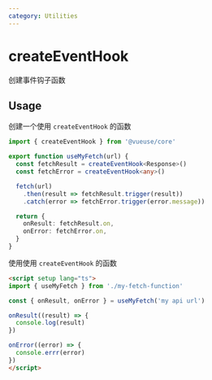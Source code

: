 ```yaml
---
category: Utilities
---
```


# createEventHook

创建事件钩子函数

## Usage


创建一个使用 `createEventHook` 的函数
```ts
import { createEventHook } from '@vueuse/core'

export function useMyFetch(url) {
  const fetchResult = createEventHook<Response>()
  const fetchError = createEventHook<any>()

  fetch(url)
    .then(result => fetchResult.trigger(result))
    .catch(error => fetchError.trigger(error.message))

  return {
    onResult: fetchResult.on,
    onError: fetchError.on,
  }
}
```

使用使用 `createEventHook` 的函数

```html
<script setup lang="ts">
import { useMyFetch } from './my-fetch-function'

const { onResult, onError } = useMyFetch('my api url')

onResult((result) => {
  console.log(result)
})

onError((error) => {
  console.errr(error)
})
</script>
```
